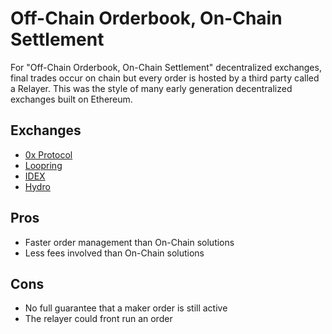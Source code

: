 # Off-Chain Orderbook, On-Chain Settlement

For "Off-Chain Orderbook, On-Chain Settlement" decentralized exchanges, final trades occur on chain but every order is hosted by a third party called a Relayer. This was the style of many early generation decentralized exchanges built on Ethereum.

## Exchanges

* [0x Protocol](0x-protocol/)
* [Loopring](https://github.com/econoar/ethhub/tree/81bd0e6af7d95334c8b24e74b3dbbe52f13bca2b/built-on-ethereum/decentralized-exchanges/off-chain-orderbook-on-chain-settlement/loopring.md)
* [IDEX](idex.md)
* [Hydro](hydro.md)

## Pros

* Faster order management than On-Chain solutions
* Less fees involved than On-Chain solutions

## Cons

* No full guarantee that a maker order is still active
* The relayer could front run an order

